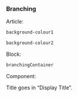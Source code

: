 <h3>Branching</h3>


Article:
```html
background-colour1
```

```html
background-colour2
```

Block:

```html
branchingContainer
```

Component:

Title goes in “Display Title”.
